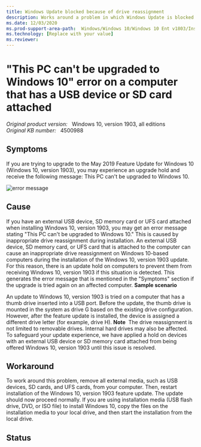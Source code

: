 ```yaml
---
title: Windows Update blocked because of drive reassignment
description: Works around a problem in which Windows Update is blocked for Windows 10 customers because of a drive reassignment that is caused by an attached device.
ms.date: 12/03/2020
ms.prod-support-area-path:  Windows/Windows 10/Windows 10 Ent v1803/Installing Windows Updates, Features, or Roles
ms.technology: [Replace with your value]
ms.reviewer: 
---
```

# "This PC can't be upgraded to Windows 10" error on a computer that has a USB device or SD card attached

_Original product version:_ &nbsp; Windows 10, version 1903, all editions  
_Original KB number:_ &nbsp; 4500988

## Symptoms

If you are trying to upgrade to the May 2019 Feature Update for Windows 10 (Windows 10, version 1903), you may experience an upgrade hold and receive the following message:
This PC can't be upgraded to Windows 10.

![error message](/media/drive-reassignment-block-update/4500992_en_1.png)

## Cause

If you have an external USB device, SD memory card or UFS card attached when installing Windows 10, version 1903, you may get an error message stating "This PC can't be upgraded to Windows 10." This is caused by inappropriate drive reassignment during installation.
An external USB device, SD memory card, or UFS card that is attached to the computer can cause an inappropriate drive reassignment on Windows 10-based computers during the installation of the Windows 10, version 1903 update. For this reason, there is an update hold on computers to prevent them from receiving Windows 10, version 1903 if this situation is detected. This generates the error message that is mentioned in the "Symptoms" section if the upgrade is tried again on an affected computer.
 **Sample scenario**  

An update to Windows 10, version 1903 is tried on a computer that has a thumb drive inserted into a USB port. Before the update, the thumb drive is mounted in the system as drive G based on the existing drive configuration. However, after the feature update is installed, the device is assigned a different drive letter (for example, drive H).
 **Note**  The drive reassignment is not limited to removable drives. Internal hard drives may also be affected.
To safeguard your update experience, we have applied a hold on devices with an external USB device or SD memory card attached from being offered Windows 10, version 1903 until this issue is resolved.

## Workaround

To work around this problem, remove all external media, such as USB devices, SD cards, and UFS cards, from your computer. Then, restart installation of the Windows 10, version 1903 feature update. The update should now proceed normally.
If you are using installation media (USB flash drive, DVD, or ISO file) to install Windows 10, copy the files on the installation media to your local drive, and then start the installation from the local drive.

## Status
